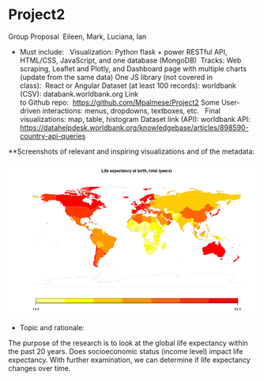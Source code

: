 # Project2

Group Proposal 
Eileen, Mark, Luciana, Ian 

* Must include:  
Visualization: Python flask + power RESTful API, HTML/CSS, JavaScript, and one database (MongoDB) 
Tracks: Web scraping, Leaflet and Plotly, and Dashboard page with multiple charts (update from the same data)
One JS library (not covered in class):  React or Angular
Dataset (at least 100 records): worldbank (CSV): databank.worldbank.org
Link to Github repo:  https://github.com/Mpalmese/Project2
Some User-driven interactions: menus, dropdowns, textboxes, etc.  
Final visualizations: map, table, histogram
Dataset link (API): worldbank API: https://datahelpdesk.worldbank.org/knowledgebase/articles/898590-country-api-queries

**Screenshots of relevant and inspiring visualizations and of the metadata:

![alt text](image.png)


* Topic and rationale:  

The purpose of the research is to look at the global life expectancy within the past 20 years. Does socioeconomic status (income level) impact life expectancy. With further examination, we can determine if life expectancy changes over time. 
